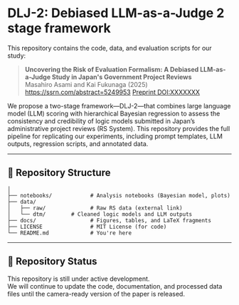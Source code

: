 # DLJ-2: Debiased LLM-as-a-Judge 2 stage framework

This repository contains the code, data, and evaluation scripts for our study:

> **Uncovering the Risk of Evaluation Formalism: A Debiased LLM-as-a-Judge Study in Japan's Government Project Reviews**  
> Masahiro Asami and Kai Fukunaga (2025)
> https://ssrn.com/abstract=5249953
> [Preprint DOI:XXXXXXX]()

We propose a two-stage framework—DLJ-2—that combines large language model (LLM) scoring with hierarchical Bayesian regression to assess the consistency and credibility of logic models submitted in Japan’s administrative project reviews (RS System). This repository provides the full pipeline for replicating our experiments, including prompt templates, LLM outputs, regression scripts, and annotated data.

---

## 📂 Repository Structure

```
│
├── notebooks/            # Analysis notebooks (Bayesian model, plots)
├── data/
│   ├── raw/              # Raw RS data (external link)
│   └── dtm/        # Cleaned logic models and LLM outputs
├── docs/                 # Figures, tables, and LaTeX fragments
├── LICENSE               # MIT License (for code)
└── README.md             # You're here
```



---

## 🚧 Repository Status

This repository is still under active development.  
We will continue to update the code, documentation, and processed data files until the camera-ready version of the paper is released.

